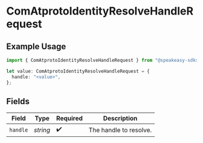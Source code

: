 # ComAtprotoIdentityResolveHandleRequest

## Example Usage

```typescript
import { ComAtprotoIdentityResolveHandleRequest } from "@speakeasy-sdks/bluesky/models/operations";

let value: ComAtprotoIdentityResolveHandleRequest = {
  handle: "<value>",
};
```

## Fields

| Field                  | Type                   | Required               | Description            |
| ---------------------- | ---------------------- | ---------------------- | ---------------------- |
| `handle`               | *string*               | :heavy_check_mark:     | The handle to resolve. |